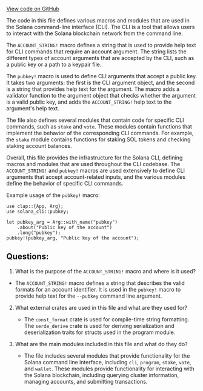 [View code on GitHub](https://github.com/solana-labs/solana/blob/master/cli/src/lib.rs)

The code in this file defines various macros and modules that are used in the Solana command-line interface (CLI). The CLI is a tool that allows users to interact with the Solana blockchain network from the command line. 

The `ACCOUNT_STRING!` macro defines a string that is used to provide help text for CLI commands that require an account argument. The string lists the different types of account arguments that are accepted by the CLI, such as a public key or a path to a keypair file. 

The `pubkey!` macro is used to define CLI arguments that accept a public key. It takes two arguments: the first is the CLI argument object, and the second is a string that provides help text for the argument. The macro adds a validator function to the argument object that checks whether the argument is a valid public key, and adds the `ACCOUNT_STRING!` help text to the argument's help text. 

The file also defines several modules that contain code for specific CLI commands, such as `stake` and `vote`. These modules contain functions that implement the behavior of the corresponding CLI commands. For example, the `stake` module contains functions for staking SOL tokens and checking staking account balances. 

Overall, this file provides the infrastructure for the Solana CLI, defining macros and modules that are used throughout the CLI codebase. The `ACCOUNT_STRING!` and `pubkey!` macros are used extensively to define CLI arguments that accept account-related inputs, and the various modules define the behavior of specific CLI commands. 

Example usage of the `pubkey!` macro:

```
use clap::{App, Arg};
use solana_cli::pubkey;

let pubkey_arg = Arg::with_name("pubkey")
    .about("Public key of the account")
    .long("pubkey");
pubkey!(pubkey_arg, "Public key of the account");
```
## Questions: 
 1. What is the purpose of the `ACCOUNT_STRING!` macro and where is it used?
   - The `ACCOUNT_STRING!` macro defines a string that describes the valid formats for an account identifier. It is used in the `pubkey!` macro to provide help text for the `--pubkey` command line argument.
   
2. What external crates are used in this file and what are they used for?
   - The `const_format` crate is used for compile-time string formatting. The `serde_derive` crate is used for deriving serialization and deserialization traits for structs used in the program module.
   
3. What are the main modules included in this file and what do they do?
   - The file includes several modules that provide functionality for the Solana command line interface, including `cli`, `program`, `stake`, `vote`, and `wallet`. These modules provide functionality for interacting with the Solana blockchain, including querying cluster information, managing accounts, and submitting transactions.